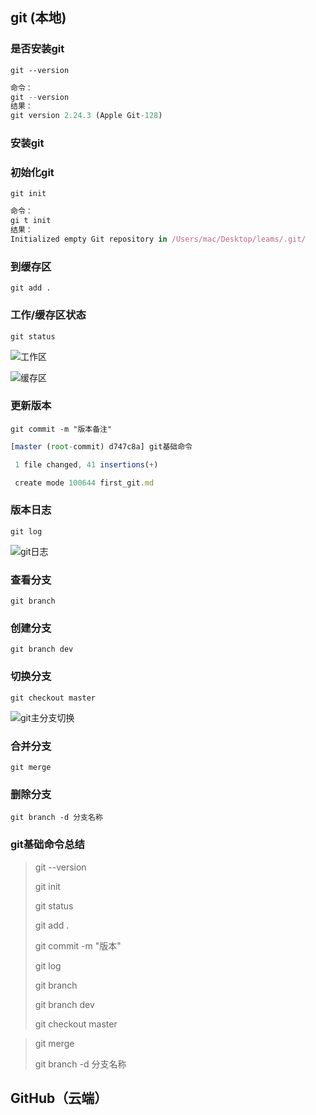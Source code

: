 ## git (本地)

### 是否安装git

`git --version`

```js
命令：
git --version
结果：
git version 2.24.3 (Apple Git-128)

```

### 安装git

### 初始化git 

`git init  `

```js
命令：
gi t init
结果：
Initialized empty Git repository in /Users/mac/Desktop/leams/.git/
```



### 到缓存区

`git add .`



### 工作/缓存区状态

`git status`

![工作区](https://chuge25-1306445635.cos.ap-guangzhou.myqcloud.com/typroa/%E5%B7%A5%E4%BD%9C%E5%8C%BA.jpg?imageSlim)



![缓存区](https://chuge25-1306445635.cos.ap-guangzhou.myqcloud.com/typroa/%E7%BC%93%E5%AD%98%E5%8C%BA.jpg?imageSlim)



### 更新版本

`git commit -m "版本备注"`

```js
[master (root-commit) d747c8a] git基础命令

 1 file changed, 41 insertions(+)

 create mode 100644 first_git.md
```



### 版本日志

`git log`

![git日志](https://chuge25-1306445635.cos.ap-guangzhou.myqcloud.com/typroa/git%E6%97%A5%E5%BF%97.jpg?imageSlim)



### 查看分支

`git branch`

### 创建分支

`git branch dev`

### 切换分支


`git checkout master`

![git主分支切换](https://chuge25-1306445635.cos.ap-guangzhou.myqcloud.com/typroa/git%E4%B8%BB%E5%88%86%E6%94%AF%E5%88%87%E6%8D%A2.jpg?imageSlim)


### 合并分支

`git merge`

### 删除分支

`git branch -d 分支名称`


### git基础命令总结

> git --version
>
> git init
>
> git status 
>
> git add . 
>
> git commit -m "版本"
>
>  git log 
>
> git branch
>
> git branch dev
>
> git checkout master
>

> git merge
>
> git branch -d 分支名称

> 


 



## GitHub（云端）
